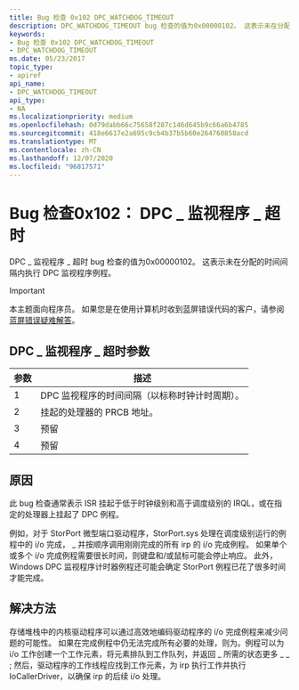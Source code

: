 ```yaml
---
title: Bug 检查 0x102 DPC_WATCHDOG_TIMEOUT
description: DPC_WATCHDOG_TIMEOUT bug 检查的值为0x00000102。 这表示未在分配的时间间隔内执行 DPC 监视程序例程。
keywords:
- Bug 检查 0x102 DPC_WATCHDOG_TIMEOUT
- DPC_WATCHDOG_TIMEOUT
ms.date: 05/23/2017
topic_type:
- apiref
api_name:
- DPC_WATCHDOG_TIMEOUT
api_type:
- NA
ms.localizationpriority: medium
ms.openlocfilehash: 0d79dabb66c75658f287c146d645b9c66a6b4785
ms.sourcegitcommit: 418e6617e2a695c9cb4b37b5b60e264760858acd
ms.translationtype: MT
ms.contentlocale: zh-CN
ms.lasthandoff: 12/07/2020
ms.locfileid: "96817571"
---
```

# <a name="bug-check-0x102-dpc_watchdog_timeout"></a>Bug 检查0x102： DPC \_ 监视程序 \_ 超时


DPC \_ 监视程序 \_ 超时 bug 检查的值为0x00000102。 这表示未在分配的时间间隔内执行 DPC 监视程序例程。

> [!IMPORTANT]
> 本主题面向程序员。 如果您是在使用计算机时收到蓝屏错误代码的客户，请参阅[蓝屏错误疑难解答](https://www.windows.com/stopcode)。


## <a name="dpc_watchdog_timeout-parameters"></a>DPC \_ 监视程序 \_ 超时参数


| 参数 | 描述                                            |
|-----------|--------------------------------------------------------|
| 1         | DPC 监视程序的时间间隔（以标称时钟计时周期）。 |
| 2         | 挂起的处理器的 PRCB 地址。                |
| 3         | 预留                                               |
| 4         | 预留                                               |

 

<a name="cause"></a>原因
-----

此 bug 检查通常表示 ISR 挂起于低于时钟级别和高于调度级别的 IRQL，或在指定的处理器上挂起了 DPC 例程。

例如，对于 StorPort 微型端口驱动程序，StorPort.sys 处理在调度级别运行的例程中的 i/o 完成， \_ 并按顺序调用刚刚完成的所有 irp 的 i/o 完成例程。 如果单个或多个 i/o 完成例程需要很长时间，则键盘和/或鼠标可能会停止响应。 此外，Windows DPC 监视程序计时器例程还可能会确定 StorPort 例程已花了很多时间才能完成。

<a name="resolution"></a>解决方法
----------

存储堆栈中的内核驱动程序可以通过高效地编码驱动程序的 i/o 完成例程来减少问题的可能性。 如果在完成例程中仍无法完成所有必要的处理，则为。例程可以为 i/o 工作创建一个工作元素，将元素排队到工作队列，并返回 \_ 所需的状态更多 \_ \_ ; 然后，驱动程序的工作线程应找到工作元素，为 irp 执行工作并执行 IoCallerDriver，以确保 irp 的后续 i/o 处理。

 

 




